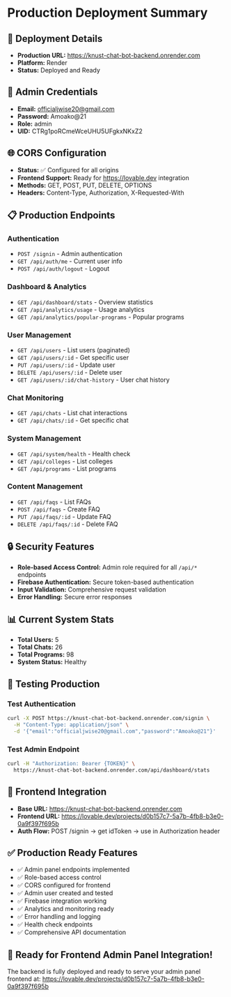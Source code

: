 # Production Deployment Summary

## 🚀 Deployment Details
- **Production URL:** https://knust-chat-bot-backend.onrender.com
- **Platform:** Render
- **Status:** Deployed and Ready

## 🔐 Admin Credentials
- **Email:** officialjwise20@gmail.com
- **Password:** Amoako@21
- **Role:** admin
- **UID:** CTRg1poRCmeWceUHU5UFgkxNKxZ2

## 🌐 CORS Configuration
- **Status:** ✅ Configured for all origins
- **Frontend Support:** Ready for https://lovable.dev integration
- **Methods:** GET, POST, PUT, DELETE, OPTIONS
- **Headers:** Content-Type, Authorization, X-Requested-With

## 📋 Production Endpoints

### Authentication
- `POST /signin` - Admin authentication
- `GET /api/auth/me` - Current user info
- `POST /api/auth/logout` - Logout

### Dashboard & Analytics
- `GET /api/dashboard/stats` - Overview statistics
- `GET /api/analytics/usage` - Usage analytics
- `GET /api/analytics/popular-programs` - Popular programs

### User Management
- `GET /api/users` - List users (paginated)
- `GET /api/users/:id` - Get specific user
- `PUT /api/users/:id` - Update user
- `DELETE /api/users/:id` - Delete user
- `GET /api/users/:id/chat-history` - User chat history

### Chat Monitoring
- `GET /api/chats` - List chat interactions
- `GET /api/chats/:id` - Get specific chat

### System Management
- `GET /api/system/health` - Health check
- `GET /api/colleges` - List colleges
- `GET /api/programs` - List programs

### Content Management
- `GET /api/faqs` - List FAQs
- `POST /api/faqs` - Create FAQ
- `PUT /api/faqs/:id` - Update FAQ
- `DELETE /api/faqs/:id` - Delete FAQ

## 🔒 Security Features
- **Role-based Access Control:** Admin role required for all `/api/*` endpoints
- **Firebase Authentication:** Secure token-based authentication
- **Input Validation:** Comprehensive request validation
- **Error Handling:** Secure error responses

## 📊 Current System Stats
- **Total Users:** 5
- **Total Chats:** 26
- **Total Programs:** 98
- **System Status:** Healthy

## 🧪 Testing Production

### Test Authentication
```bash
curl -X POST https://knust-chat-bot-backend.onrender.com/signin \
  -H "Content-Type: application/json" \
  -d '{"email":"officialjwise20@gmail.com","password":"Amoako@21"}'
```

### Test Admin Endpoint
```bash
curl -H "Authorization: Bearer {TOKEN}" \
  https://knust-chat-bot-backend.onrender.com/api/dashboard/stats
```

## 🔄 Frontend Integration
- **Base URL:** https://knust-chat-bot-backend.onrender.com
- **Frontend URL:** https://lovable.dev/projects/d0b157c7-5a7b-4fb8-b3e0-0a9f397f695b
- **Auth Flow:** POST /signin → get idToken → use in Authorization header

## ✅ Production Ready Features
- ✅ Admin panel endpoints implemented
- ✅ Role-based access control
- ✅ CORS configured for frontend
- ✅ Admin user created and tested
- ✅ Firebase integration working
- ✅ Analytics and monitoring ready
- ✅ Error handling and logging
- ✅ Health check endpoints
- ✅ Comprehensive API documentation

## 🚀 Ready for Frontend Admin Panel Integration!

The backend is fully deployed and ready to serve your admin panel frontend at:
https://lovable.dev/projects/d0b157c7-5a7b-4fb8-b3e0-0a9f397f695b
